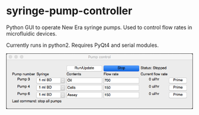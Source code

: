 # syringe-pump-controller
Python GUI to operate New Era syringe pumps.  Used to control flow rates in microfluidic devices. 

Currently runs in python2.  Requires PyQt4 and serial modules.

![GUI Screenshot](GUI.png)
